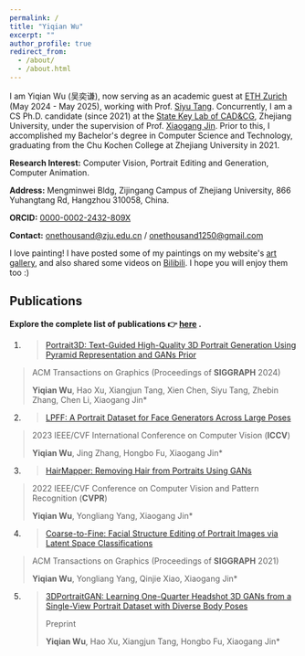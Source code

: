 ```yaml
---
permalink: /
title: "Yiqian Wu"
excerpt: ""
author_profile: true
redirect_from: 
  - /about/
  - /about.html
---
```


I am Yiqian Wu (吴奕谦), now serving as an academic guest at [ETH Zurich](https://ethz.ch/en.html) (May 2024 - May 2025), working with Prof. [Siyu Tang](https://vlg.inf.ethz.ch/team/Prof-Dr-Siyu-Tang.html). Concurrently, I am a CS Ph.D. candidate (since 2021) at the [State Key Lab of CAD&CG](http://www.cad.zju.edu.cn), Zhejiang University, under the supervision of Prof. [Xiaogang Jin](http://www.cad.zju.edu.cn/home/jin). Prior to this, I accomplished my Bachelor's degree in Computer Science and Technology, graduating from the Chu Kochen College at Zhejiang University in 2021.


**Research Interest:** Computer Vision, Portrait Editing and Generation, Computer Animation.

**Address:** Mengminwei Bldg, Zijingang Campus of Zhejiang University, 866 Yuhangtang Rd, Hangzhou 310058, China.

**ORCID:** [0000-0002-2432-809X](https://orcid.org/0000-0002-2432-809X)

**Contact:** [onethousand@zju.edu.cn](mailto:onethousand@zju.edu.cn) / [onethousand1250@gmail.com](mailto:onethousand1250@gmail.com)



I love painting!  I have posted some of my paintings on my website's [art gallery](https://onethousandwu.com/artgallery/), and also shared some videos on [Bilibili](https://space.bilibili.com/6414209). I hope you will enjoy them too :)





## Publications

**Explore the complete list of publications 👉️ [here](https://onethousandwu.com/publications/) .**

1. > [Portrait3D: Text-Guided High-Quality 3D Portrait Generation Using Pyramid Representation and GANs Prior](https://onethousandwu.com/publication/Portrait3D)
>
   > ACM Transactions on Graphics (Proceedings of **SIGGRAPH** 2024)
>
   > **Yiqian Wu**, Hao Xu, Xiangjun Tang, Xien Chen, Siyu Tang, Zhebin Zhang, Chen Li, Xiaogang Jin*

2.  > [LPFF: A Portrait Dataset for Face Generators Across Large Poses](https://onethousandwu.com/publication/lpff-dataset)
>
   > 2023 IEEE/CVF International Conference on Computer Vision (**ICCV**)
>
   > **Yiqian Wu**, Jing Zhang, Hongbo Fu, Xiaogang Jin*

3. > [HairMapper: Removing Hair from Portraits Using GANs](https://onethousandwu.com/publication/hair_mapper_cvpr2022)
>
   > 2022 IEEE/CVF Conference on Computer Vision and Pattern Recognition (**CVPR**) 
>
   > **Yiqian Wu**, Yongliang Yang, Xiaogang Jin*

4. > [Coarse-to-Fine: Facial Structure Editing of Portrait Images via Latent Space Classifications](https://onethousandwu.com/publication/coarse-to-fine)
>
   > ACM Transactions on Graphics (Proceedings of **SIGGRAPH** 2021)
>
   > **Yiqian Wu**, Yongliang Yang, Qinjie Xiao, Xiaogang Jin*

5. > [3DPortraitGAN: Learning One-Quarter Headshot 3D GANs from a Single-View Portrait Dataset with Diverse Body Poses](https://onethousandwu.com/publication/3DPortraitGAN)
   >
   > Preprint
   >
   > **Yiqian Wu**, Hao Xu, Xiangjun Tang, Hongbo Fu, Xiaogang Jin*



​	
